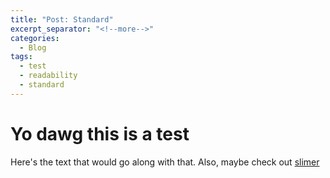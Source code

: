 ```yaml
---
title: "Post: Standard"
excerpt_separator: "<!--more-->"
categories:
  - Blog
tags:
  - test
  - readability
  - standard
---
```

# Yo dawg this is a test
Here's the text that would go along with that. Also, maybe check out [slimer](slimer.png)